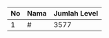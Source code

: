 | No | Nama            | Jumlah Level |
|----|-----------------|--------------|
| 1  | #    |    3577        |
